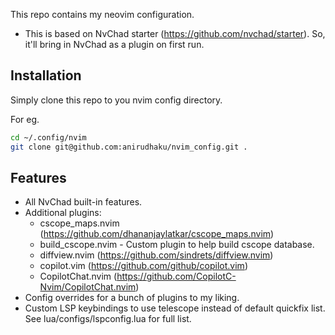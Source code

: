 This repo contains my neovim configuration.

- This is based on NvChad starter (https://github.com/nvchad/starter). So, it'll
  bring in NvChad as a plugin on first run.

## Installation
Simply clone this repo to you nvim config directory.

For eg.
```bash
cd ~/.config/nvim
git clone git@github.com:anirudhaku/nvim_config.git .
```

## Features
* All NvChad built-in features.
* Additional plugins:
    * cscope_maps.nvim (https://github.com/dhananjaylatkar/cscope_maps.nvim)
    * build_cscope.nvim - Custom plugin to help build cscope database.
    * diffview.nvim (https://github.com/sindrets/diffview.nvim)
    * copilot.vim (https://github.com/github/copilot.vim)
    * CopilotChat.nvim (https://github.com/CopilotC-Nvim/CopilotChat.nvim)
* Config overrides for a bunch of plugins to my liking.
* Custom LSP keybindings to use telescope instead of default quickfix list.
  See lua/configs/lspconfig.lua for full list.
